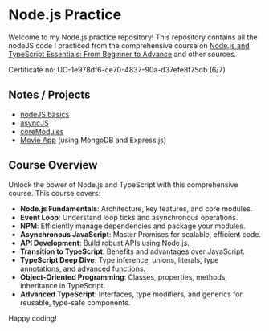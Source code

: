 # Node.js Practice

Welcome to my Node.js practice repository! This repository contains all the nodeJS code I practiced from the comprehensive course on [Node.js and TypeScript Essentials: From Beginner to Advance](https://www.udemy.com/course/nodejs-getting-started/) and other sources. 

Certificate no: UC-1e978df6-ce70-4837-90a-d37efe8f75db (6/7)

## Notes / Projects
* [nodeJS basics](https://github.com/Samuelcy/nodejs-practice/tree/main/nodeJsBasics)
* [asyncJS](https://github.com/Samuelcy/nodejs-practice/tree/main/asyncJs)
* [coreModules](https://github.com/Samuelcy/nodejs-practice/tree/main/coreModules)
* [Movie App](https://github.com/Samuelcy/movie-app/tree/main) (using MongoDB and Express.js)

## Course Overview
Unlock the power of Node.js and TypeScript with this comprehensive course. This course covers:
- **Node.js Fundamentals**: Architecture, key features, and core modules.
- **Event Loop**: Understand loop ticks and asynchronous operations.
- **NPM**: Efficiently manage dependencies and package your modules.
- **Asynchronous JavaScript**: Master Promises for scalable, efficient code.
- **API Development**: Build robust APIs using Node.js.
- **Transition to TypeScript**: Benefits and advantages over JavaScript.
- **TypeScript Deep Dive**: Type inference, unions, literals, type annotations, and advanced functions.
- **Object-Oriented Programming**: Classes, properties, methods, inheritance in TypeScript.
- **Advanced TypeScript**: Interfaces, type modifiers, and generics for reusable, type-safe components.

Happy coding!
